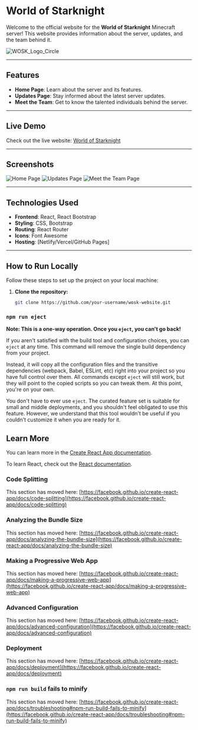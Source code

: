 # World of Starknight

Welcome to the official website for the **World of Starknight** Minecraft server! This website provides information about the server, updates, and the team behind it.

![WOSK_Logo_Circle](https://github.com/user-attachments/assets/bf58752e-20fd-4303-8f44-2923676a2f95/150)

---

## Features

- **Home Page**: Learn about the server and its features.
- **Updates Page**: Stay informed about the latest server updates.
- **Meet the Team**: Get to know the talented individuals behind the server.

---

## Live Demo

Check out the live website: [World of Starknight](https://your-site-url.com) <!-- Replace with your live URL -->

---

## Screenshots

![Home Page](![image](https://github.com/user-attachments/assets/d438bb95-9623-4b10-9c30-6d985e0b0e1e/600x400)) <!-- Replace with your screenshot URL -->
![Updates Page](![image](https://github.com/user-attachments/assets/99bc0ae1-981a-4835-b10b-e78585573e3e/600x400)) <!-- Replace with your screenshot URL -->
![Meet the Team Page](![image](https://github.com/user-attachments/assets/6fd7565e-7ad6-47e1-906a-b2e8a4f3c919/600x400)) <!-- Replace with your screenshot URL -->

---

## Technologies Used

- **Frontend**: React, React Bootstrap
- **Styling**: CSS, Bootstrap
- **Routing**: React Router
- **Icons**: Font Awesome
- **Hosting**: [Netlify/Vercel/GitHub Pages] <!-- Replace with your hosting provider -->

---

## How to Run Locally

Follow these steps to set up the project on your local machine:

1. **Clone the repository:**
   ```bash
   git clone https://github.com/your-username/wosk-website.git
### `npm run eject`

**Note: This is a one-way operation. Once you `eject`, you can't go back!**

If you aren't satisfied with the build tool and configuration choices, you can `eject` at any time. This command will remove the single build dependency from your project.

Instead, it will copy all the configuration files and the transitive dependencies (webpack, Babel, ESLint, etc) right into your project so you have full control over them. All commands except `eject` will still work, but they will point to the copied scripts so you can tweak them. At this point, you're on your own.

You don't have to ever use `eject`. The curated feature set is suitable for small and middle deployments, and you shouldn't feel obligated to use this feature. However, we understand that this tool wouldn't be useful if you couldn't customize it when you are ready for it.

## Learn More

You can learn more in the [Create React App documentation](https://facebook.github.io/create-react-app/docs/getting-started).

To learn React, check out the [React documentation](https://reactjs.org/).

### Code Splitting

This section has moved here: [https://facebook.github.io/create-react-app/docs/code-splitting](https://facebook.github.io/create-react-app/docs/code-splitting)

### Analyzing the Bundle Size

This section has moved here: [https://facebook.github.io/create-react-app/docs/analyzing-the-bundle-size](https://facebook.github.io/create-react-app/docs/analyzing-the-bundle-size)

### Making a Progressive Web App

This section has moved here: [https://facebook.github.io/create-react-app/docs/making-a-progressive-web-app](https://facebook.github.io/create-react-app/docs/making-a-progressive-web-app)

### Advanced Configuration

This section has moved here: [https://facebook.github.io/create-react-app/docs/advanced-configuration](https://facebook.github.io/create-react-app/docs/advanced-configuration)

### Deployment

This section has moved here: [https://facebook.github.io/create-react-app/docs/deployment](https://facebook.github.io/create-react-app/docs/deployment)

### `npm run build` fails to minify

This section has moved here: [https://facebook.github.io/create-react-app/docs/troubleshooting#npm-run-build-fails-to-minify](https://facebook.github.io/create-react-app/docs/troubleshooting#npm-run-build-fails-to-minify)
